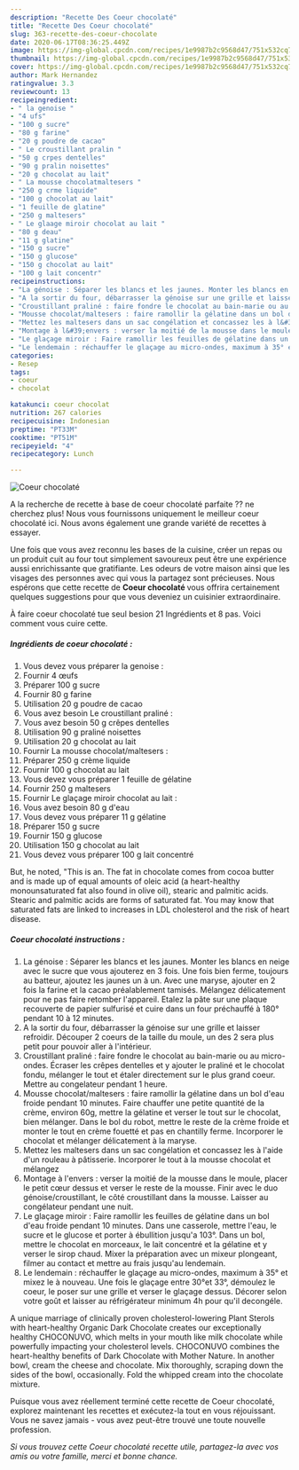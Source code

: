 ```yaml
---
description: "Recette Des Coeur chocolaté"
title: "Recette Des Coeur chocolaté"
slug: 363-recette-des-coeur-chocolate
date: 2020-06-17T08:36:25.449Z
image: https://img-global.cpcdn.com/recipes/1e9987b2c9568d47/751x532cq70/coeur-chocolate-photo-principale-de-la-recette.jpg
thumbnail: https://img-global.cpcdn.com/recipes/1e9987b2c9568d47/751x532cq70/coeur-chocolate-photo-principale-de-la-recette.jpg
cover: https://img-global.cpcdn.com/recipes/1e9987b2c9568d47/751x532cq70/coeur-chocolate-photo-principale-de-la-recette.jpg
author: Mark Hernandez
ratingvalue: 3.3
reviewcount: 13
recipeingredient:
- " la genoise "
- "4 ufs"
- "100 g sucre"
- "80 g farine"
- "20 g poudre de cacao"
- " Le croustillant pralin "
- "50 g crpes dentelles"
- "90 g pralin noisettes"
- "20 g chocolat au lait"
- " La mousse chocolatmaltesers "
- "250 g crme liquide"
- "100 g chocolat au lait"
- "1 feuille de glatine"
- "250 g maltesers"
- " Le glaage miroir chocolat au lait "
- "80 g deau"
- "11 g glatine"
- "150 g sucre"
- "150 g glucose"
- "150 g chocolat au lait"
- "100 g lait concentr"
recipeinstructions:
- "La génoise : Séparer les blancs et les jaunes. Monter les blancs en neige avec le sucre que vous ajouterez en 3 fois. Une fois bien ferme, toujours au batteur, ajoutez les jaunes un à un. Avec une maryse, ajouter en 2 fois la farine et la cacao préalablement tamisés. Mélangez délicatement pour ne pas faire retomber l&#39;appareil. Etalez la pâte sur une plaque recouverte de papier sulfurisé et cuire dans un four préchauffé à 180° pendant 10 à 12 minutes."
- "A la sortir du four, débarrasser la génoise sur une grille et laisser refroidir. Découper 2 coeurs de la taille du moule, un des 2 sera plus petit pour pouvoir aller à l&#39;intérieur."
- "Croustillant praliné : faire fondre le chocolat au bain-marie ou au micro-ondes. Écraser les crêpes dentelles et y ajouter le praliné et le chocolat fondu, mélanger le tout et étaler directement sur le plus grand coeur. Mettre au congelateur pendant 1 heure."
- "Mousse chocolat/maltesers : faire ramollir la gélatine dans un bol d&#39;eau froide pendant 10 minutes. Faire chauffer une petite quantité de la crème, environ 60g, mettre la gélatine et verser le tout sur le chocolat, bien mélanger. Dans le bol du robot, mettre le reste de la crème froide et monter le tout en crème fouetté et pas en chantilly ferme. Incorporer le chocolat et mélanger délicatement à la maryse."
- "Mettez les maltesers dans un sac congélation et concassez les à l&#39;aide d&#39;un rouleau à pâtisserie. Incorporer le tout à la mousse chocolat et mélangez"
- "Montage à l&#39;envers : verser la moitié de la mousse dans le moule, placer le petit cœur dessus et verser le reste de la mousse. Finir avec le duo génoise/croustillant, le côté croustillant dans la mousse. Laisser au congélateur pendant une nuit."
- "Le glaçage miroir : Faire ramollir les feuilles de gélatine dans un bol d&#39;eau froide pendant 10 minutes. Dans une casserole, mettre l&#39;eau, le sucre et le glucose et porter à ébullition jusqu&#39;a 103°. Dans un bol, mettre le chocolat en morceaux, le lait concentré et la gélatine et y verser le sirop chaud. Mixer la préparation avec un mixeur plongeant, filmer au contact et mettre au frais jusqu&#39;au lendemain."
- "Le lendemain : réchauffer le glaçage au micro-ondes, maximum à 35° et mixez le à nouveau. Une fois le glaçage entre 30°et 33°, démoulez le coeur, le poser sur une grille et verser le glaçage dessus. Décorer selon votre goût et laisser au réfrigérateur minimum 4h pour qu&#39;il decongéle."
categories:
- Resep
tags:
- coeur
- chocolat

katakunci: coeur chocolat 
nutrition: 267 calories
recipecuisine: Indonesian
preptime: "PT33M"
cooktime: "PT51M"
recipeyield: "4"
recipecategory: Lunch

---
```



![Coeur chocolaté](https://img-global.cpcdn.com/recipes/1e9987b2c9568d47/751x532cq70/coeur-chocolate-photo-principale-de-la-recette.jpg)

A la recherche de recette à base de coeur chocolaté parfaite ?? ne cherchez plus! Nous vous fournissons uniquement le meilleur coeur chocolaté ici. Nous avons également une grande variété de recettes à essayer.

Une fois que vous avez reconnu les bases de la cuisine, créer un repas ou un produit cuit au four tout simplement savoureux peut être une expérience aussi enrichissante que gratifiante. Les odeurs de votre maison ainsi que les visages des personnes avec qui vous la partagez sont précieuses. Nous espérons que cette recette de <strong> Coeur chocolaté </strong> vous offrira certainement quelques suggestions pour que vous deveniez un cuisinier extraordinaire.

<!--inarticleads1-->

À faire coeur chocolaté tue seul besion 21 Ingrédients et 8 pas. Voici comment vous cuire cette.

##### Ingrédients de coeur chocolaté :

1. Vous devez vous préparer  la genoise :
1. Fournir 4 œufs
1. Préparer 100 g sucre
1. Fournir 80 g farine
1. Utilisation 20 g poudre de cacao
1. Vous avez besoin  Le croustillant praliné :
1. Vous avez besoin 50 g crêpes dentelles
1. Utilisation 90 g praliné noisettes
1. Utilisation 20 g chocolat au lait
1. Fournir  La mousse chocolat/maltesers :
1. Préparer 250 g crème liquide
1. Fournir 100 g chocolat au lait
1. Vous devez vous préparer 1 feuille de gélatine
1. Fournir 250 g maltesers
1. Fournir  Le glaçage miroir chocolat au lait :
1. Vous avez besoin 80 g d&#39;eau
1. Vous devez vous préparer 11 g gélatine
1. Préparer 150 g sucre
1. Fournir 150 g glucose
1. Utilisation 150 g chocolat au lait
1. Vous devez vous préparer 100 g lait concentré


But, he noted, &#34;This is an. The fat in chocolate comes from cocoa butter and is made up of equal amounts of oleic acid (a heart-healthy monounsaturated fat also found in olive oil), stearic and palmitic acids. Stearic and palmitic acids are forms of saturated fat. You may know that saturated fats are linked to increases in LDL cholesterol and the risk of heart disease. 

<!--inarticleads2-->

##### Coeur chocolaté instructions :

1. La génoise : Séparer les blancs et les jaunes. Monter les blancs en neige avec le sucre que vous ajouterez en 3 fois. Une fois bien ferme, toujours au batteur, ajoutez les jaunes un à un. Avec une maryse, ajouter en 2 fois la farine et la cacao préalablement tamisés. Mélangez délicatement pour ne pas faire retomber l&#39;appareil. Etalez la pâte sur une plaque recouverte de papier sulfurisé et cuire dans un four préchauffé à 180° pendant 10 à 12 minutes.
1. A la sortir du four, débarrasser la génoise sur une grille et laisser refroidir. Découper 2 coeurs de la taille du moule, un des 2 sera plus petit pour pouvoir aller à l&#39;intérieur.
1. Croustillant praliné : faire fondre le chocolat au bain-marie ou au micro-ondes. Écraser les crêpes dentelles et y ajouter le praliné et le chocolat fondu, mélanger le tout et étaler directement sur le plus grand coeur. Mettre au congelateur pendant 1 heure.
1. Mousse chocolat/maltesers : faire ramollir la gélatine dans un bol d&#39;eau froide pendant 10 minutes. Faire chauffer une petite quantité de la crème, environ 60g, mettre la gélatine et verser le tout sur le chocolat, bien mélanger. Dans le bol du robot, mettre le reste de la crème froide et monter le tout en crème fouetté et pas en chantilly ferme. Incorporer le chocolat et mélanger délicatement à la maryse.
1. Mettez les maltesers dans un sac congélation et concassez les à l&#39;aide d&#39;un rouleau à pâtisserie. Incorporer le tout à la mousse chocolat et mélangez
1. Montage à l&#39;envers : verser la moitié de la mousse dans le moule, placer le petit cœur dessus et verser le reste de la mousse. Finir avec le duo génoise/croustillant, le côté croustillant dans la mousse. Laisser au congélateur pendant une nuit.
1. Le glaçage miroir : Faire ramollir les feuilles de gélatine dans un bol d&#39;eau froide pendant 10 minutes. Dans une casserole, mettre l&#39;eau, le sucre et le glucose et porter à ébullition jusqu&#39;a 103°. Dans un bol, mettre le chocolat en morceaux, le lait concentré et la gélatine et y verser le sirop chaud. Mixer la préparation avec un mixeur plongeant, filmer au contact et mettre au frais jusqu&#39;au lendemain.
1. Le lendemain : réchauffer le glaçage au micro-ondes, maximum à 35° et mixez le à nouveau. Une fois le glaçage entre 30°et 33°, démoulez le coeur, le poser sur une grille et verser le glaçage dessus. Décorer selon votre goût et laisser au réfrigérateur minimum 4h pour qu&#39;il decongéle.


A unique marriage of clinically proven cholesterol-lowering Plant Sterols with heart-healthy Organic Dark Chocolate creates our exceptionally healthy CHOCONUVO, which melts in your mouth like milk chocolate while powerfully impacting your cholesterol levels. CHOCONUVO combines the heart-healthy benefits of Dark Chocolate with Mother Nature. In another bowl, cream the cheese and chocolate. Mix thoroughly, scraping down the sides of the bowl, occasionally. Fold the whipped cream into the chocolate mixture. 

<!--inarticleads1-->

<p>
Puisque vous avez réellement terminé cette recette de Coeur chocolaté, explorez maintenant les recettes et exécutez-la tout en vous réjouissant. Vous ne savez jamais - vous avez peut-être trouvé une toute nouvelle profession.
</p>

<p>
<i>Si vous trouvez cette Coeur chocolaté recette utile, partagez-la avec vos amis ou votre famille, merci et bonne chance.</i>
</p>
